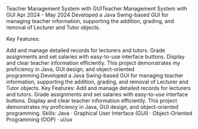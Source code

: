 
Teacher Management System with GUITeacher Management System with GUI
Apr 2024 - May 2024
Developed a Java Swing-based GUI for managing teacher information, supporting the addition, grading, and removal of Lecturer and Tutor objects.

Key Features:

Add and manage detailed records for lecturers and tutors.
Grade assignments and set salaries with easy-to-use interface buttons.
Display and clear teacher information efficiently.
This project demonstrates my proficiency in Java, GUI design, and object-oriented programming.Developed a Java Swing-based GUI for managing teacher information, supporting the addition, grading, and removal of Lecturer and Tutor objects. Key Features: Add and manage detailed records for lecturers and tutors. Grade assignments and set salaries with easy-to-use interface buttons. Display and clear teacher information efficiently. This project demonstrates my proficiency in Java, GUI design, and object-oriented programming.
Skills: Java · Graphical User Interface (GUI) · Object-Oriented Programming (OOP) · ui/ux
